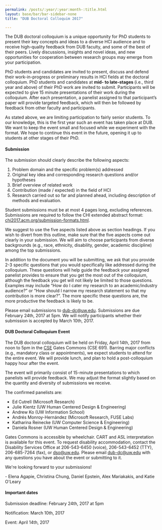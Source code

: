 ```yaml
---
permalink: /posts/:year/:year:month-:title.html
layout: base/bar/bar-sidebar-none
title: "DUB Doctoral Colloquim 2017"

---
```


<div class="row" style="margin-bottom: 15px">
  <div class="col-md-8" markdown="block">
The DUB doctoral colloquium is a unique opportunity for PhD students to present their key concepts and ideas to a diverse HCI audience and to receive high-quality feedback from DUB faculty, and some of the best of their peers. Lively discussions, insights and novel ideas, and new opportunities for cooperation between research groups may emerge from your participation.

PhD students and candidates are invited to present, discuss and defend their work-in-progress or preliminary results in HCI fields at the doctoral colloquium. PhD students and candidates at <strong> mid- to late-stages </strong> (i.e., third year and above) of their PhD work are invited to submit. Participants will be expected to give 15 minute presentations of their work during the colloquium. After each presentation, a panelist assigned to that participant’s paper will provide targeted feedback, which will then be followed by feedback from other faculty and participants.
   
As stated above, we are limiting participation to fairly senior students. To our knowledge, this is the first year such an event has taken place at DUB. We want to keep the event small and focused while we experiment with the format. We hope to continue this event in the future, opening it up to students at other stages of their PhD.

<h4> Submission </h4>

The submission should clearly describe the following aspects:

1. Problem domain and the specific problem(s) addressed
2. Original key idea and corresponding research questions and/or hypotheses
3. Brief overview of related work
4. Contribution (made / expected) in the field of HCI
5. Research carried out so far and planned ahead, including description of methods and evaluation.

Student submissions must be at most 4 pages long, excluding references. Submissions are required to follow the CHI extended abstract format: <a href="//chi2017.acm.org/submission-formats.html">chi2017.acm.org/submission-formats.html</a>. 

We suggest to use the five aspects listed above as section headings. If you wish to divert from this outline, make sure that the five aspects come out clearly in your submission. We will aim to choose participants from diverse backgrounds (e.g., race, ethnicity, disability, gender, academic discipline) among the top submissions. 

In addition to the document you will be submitting, we ask that you provide 2-3 specific questions that you would specifically like addressed during the colloquium. These questions will help guide the feedback your assigned panelist provides to ensure that you get the most out of the colloquium, although the feedback you get will not likely be limited to those questions. Examples may include “How do I cater my research to an academic/industry audience?” or “How should I narrow my research statement so that my contribution is more clear?”. The more specific these questions are, the more productive the feedback is likely to be.

Please email submissions to <a href="mailto:dub-dc@uw.edu">dub-dc@uw.edu</a>. Submissions are due February 24th, 2017 at 5pm. We will notify participants whether their submission is accepted by March 10th, 2017.

<h4> DUB Doctoral Colloquium Event </h4>

The DUB doctoral colloquium will be held on Friday, April 14th, 2017 from noon to 5pm in the <a href="//www.washington.edu/maps/#!/cse">CSE</a> Gates Commons (CSE 691). Barring major conflicts (e.g., mandatory class or appointments), we expect students to attend for the entire event. We will provide lunch, and plan to hold a post-colloquium happy hour after the event.

The event will primarily consist of 15-minute presentations to which panelists will provide feedback. We may adjust the format slightly based on the quantity and diversity of submissions we receive.

The confirmed panelists are:
- Ed Cutrell (Microsoft Research)
- Julie Kientz (UW Human Centered Design & Engineering)
- Andrew Ko (UW Information School)
- Andrés Monroy-Hernández (Microsoft Research, FUSE Labs)
- Katharina Reinecke (UW Computer Science & Engineering)
- Daniela Rosner (UW Human Centered Design & Engineering)

Gates Commons is accessible by wheelchair. CART and ASL interpretation is available for this event. To request disability accommodation, contact the Disability Services Office at 206-543-6450 (voice), 206-543-6452 (TTY), 206-685-7264 (fax), or dso@uw.edu. Please email <a href="mailto:dub-dc@uw.edu">dub-dc@uw.edu</a> with any questions you have about the event or submitting to it.

We're looking forward to your submissions!

\- Elena Agapie, Christina Chung, Daniel Epstein, Alex Mariakakis, and Katie O'Leary
  </div>
  <div class="col-md-4" markdown="block">
<h4> Important dates </h4>

Submission deadline: February 24th, 2017 at 5pm

Notification: March 10th, 2017

Event: April 14th, 2017
  </div>
</div>
